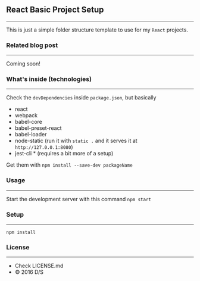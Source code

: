 ## React Basic Project Setup
---
This is just a simple folder structure template to use for my `React` projects.


### Related blog post
---
Coming soon!


### What's inside (technologies)
---
Check the `devDependencies` inside `package.json`, but basically

- react
- webpack
- babel-core
- babel-preset-react
- babel-loader
- node-static (run it with `static .` and it serves it at `http://127.0.0.1:8080`)
- jest-cli * (requires a bit more of a setup)

Get them with `npm install --save-dev packageName`

### Usage
---
Start the development server with this command `npm start`

### Setup
---

`npm install`


### License
---
- Check LICENSE.md
- &copy; 2016 D/S
